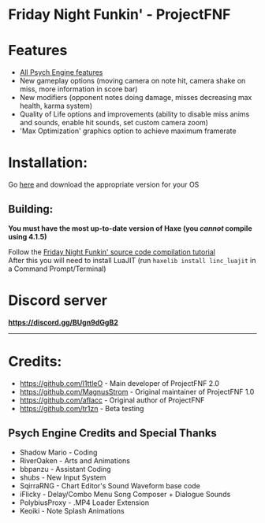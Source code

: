 # Friday Night Funkin' - ProjectFNF


# Features

* [All Psych Engine features](https://github.com/ShadowMario/FNF-PsychEngine/tree/0.5.1#features)
* New gameplay options (moving camera on note hit, camera shake on miss, more information in score bar)
* New modifiers (opponent notes doing damage, misses decreasing max health, karma system)
* Quality of Life options and improvements (ability to disable miss anims and sounds, enable hit sounds, set custom camera zoom) 
* 'Max Optimization' graphics option to achieve maximum framerate

# Installation:

Go [here](https://github.com/l1ttleO/ProjectFNF/releases/latest) and download the appropriate version for your OS

## Building:
**You must have the most up-to-date version of Haxe (you *cannot* compile using 4.1.5)**

Follow the [Friday Night Funkin' source code compilation tutorial](https://github.com/ninjamuffin99/Funkin#build-instructions)  
After this you will need to install LuaJIT (run `haxelib install linc_luajit` in a Command Prompt/Terminal)

# Discord server
**https://discord.gg/BUgn9dGgB2**
_____________________________________
# Credits:
* https://github.com/l1ttleO - Main developer of ProjectFNF 2.0
* https://github.com/MagnusStrom - Original maintainer of ProjectFNF 1.0
* https://github.com/aflacc - Original author of ProjectFNF
* https://github.com/tr1zn - Beta testing

## Psych Engine Credits and Special Thanks
* Shadow Mario - Coding
* RiverOaken - Arts and Animations
* bbpanzu - Assistant Coding
* shubs - New Input System
* SqirraRNG - Chart Editor's Sound Waveform base code
* iFlicky - Delay/Combo Menu Song Composer + Dialogue Sounds
* PolybiusProxy - .MP4 Loader Extension
* Keoiki - Note Splash Animations

